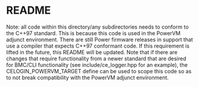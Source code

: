 # README

Note: all code within this directory/any subdirectories needs to conform to the C++97 standard.
This is because this code is used in the PowerVM adjunct environment. There are still Power
firmware releases in support that use a compiler that expects C++97 conformant code. If this
requirement is lifted in the future, this README will be updated. Note that if there are changes
that require functionality from a newer standard that are desired for BMC/CLI functionality
(see include/ce_logger.hpp for an example), the CELOGIN_POWERVM_TARGET define can be used
to scope this code so as to not break compatibility with the PowerVM adjunct environment.